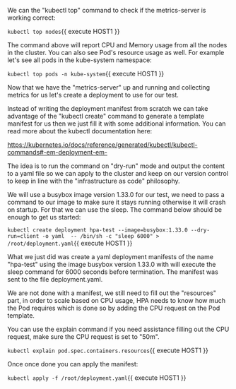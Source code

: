 We can the "kubectl top" command to check if the metrics-server is working correct:

`kubectl top nodes`{{ execute HOST1 }}

The command above will report CPU and Memory usage from all the nodes in the cluster. You can also see Pod's resource usage as well.  For example let's see all pods in the kube-system namespace:

`kubectl top pods -n kube-system`{{ execute HOST1 }}

Now that we have the "metrics-server" up and running and collecting metrics for us let's create a deployment to use for our test.

Instead of writing the deployment manifest from scratch we can take advantage of the "kubectl create" command to generate a template manifest for us then we just fill it with some additional information. You can read more about the kubectl documentation here:

https://kubernetes.io/docs/reference/generated/kubectl/kubectl-commands#-em-deployment-em-

The idea is to run the command on "dry-run" mode and output the content to a yaml file so we can apply to the cluster and keep on our version control to keep in line with the "infrastructure as code" philosophy.

We will use a busybox image version 1.33.0 for our test, we need to pass a command to our image to make sure it stays running otherwise it will crash on startup. For that we can use the sleep. The command below should be enough to get us started:

`kubectl create deployment hpa-test --image=busybox:1.33.0 --dry-run=client -o yaml  -- /bin/sh -c "sleep 6000" > /root/deployment.yaml`{{ execute HOST1 }}

What we just did was create a yaml deployment manifests of the name "hpa-test" using the image busybox version 1.33.0 with will execute the sleep command for 6000 seconds before termination. The manifest was sent to the file deployment.yaml.

We are not done with a manifest, we still need to fill out the "resources" part, in order to scale based on CPU usage, HPA needs to know how much the Pod requires which is done so by adding the CPU request on the Pod template.

You can use the explain command if you need assistance filling out the CPU request, make sure the CPU request is set to "50m".

`kubectl explain pod.spec.containers.resources`{{ execute HOST1 }}

Once once done you can apply the manifest:

`kubectl apply -f /root/deployment.yaml`{{ execute HOST1 }}